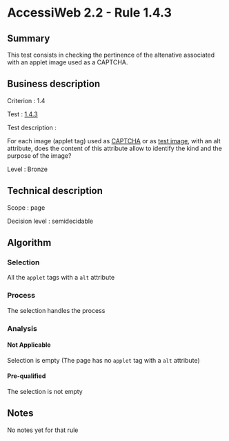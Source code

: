 # AccessiWeb 2.2 - Rule 1.4.3

## Summary

This test consists in checking the pertinence of the altenative
associated with an applet image used as a CAPTCHA.

## Business description

Criterion : 1.4

Test : [1.4.3](http://www.accessiweb.org/index.php/accessiweb-22-english-version.html#test-1-4-3)

Test description :

For each image (applet tag) used as [CAPTCHA](http://www.accessiweb.org/index.php/glossary-76.html#mcaptcha) or as [test image](http://www.accessiweb.org/index.php/glossary-76.html#mImgTest), with an alt attribute, does the content of this attribute allow to identify the kind and the purpose of the image?

Level : Bronze

## Technical description

Scope : page

Decision level :
semidecidable

## Algorithm

### Selection

All the `applet` tags with a `alt` attribute

### Process

The selection handles the process

### Analysis

#### Not Applicable

Selection is empty (The page has no `applet` tag with a `alt`
attribute)

#### Pre-qualified

The selection is not empty

## Notes

No notes yet for that rule
